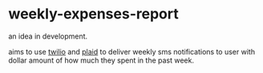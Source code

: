 # weekly-expenses-report
an idea in development.

aims to use [twilio][1] and [plaid][2] to deliver weekly sms notifications to user with dollar amount of how much they spent in the past week.


[1]: https://www.npmjs.com/package/twilio
[2]: https://www.npmjs.com/package/plaid
